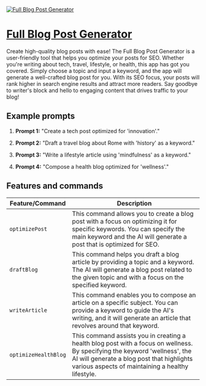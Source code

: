 [![Full Blog Post Generator](https://files.oaiusercontent.com/file-hi8hqciDwPnAPDYZXLVZzKyM?se=2123-10-20T16%3A24%3A06Z&sp=r&sv=2021-08-06&sr=b&rscc=max-age%3D31536000%2C%20immutable&rscd=attachment%3B%20filename%3D986daba7-55ea-48a6-8269-a0c8a60c49b7.png&sig=dXyQ033WqA3kjVugBXD440nHnnO4AV%2BT24kOQc4%2BaI0%3D)](https://chat.openai.com/g/g-CdUoYeZbJ-full-blog-post-generator)

# [Full Blog Post Generator](https://chat.openai.com/g/g-CdUoYeZbJ-full-blog-post-generator)

Create high-quality blog posts with ease! The Full Blog Post Generator is a user-friendly tool that helps you optimize your posts for SEO. Whether you're writing about tech, travel, lifestyle, or health, this app has got you covered. Simply choose a topic and input a keyword, and the app will generate a well-crafted blog post for you. With its SEO focus, your posts will rank higher in search engine results and attract more readers. Say goodbye to writer's block and hello to engaging content that drives traffic to your blog!

## Example prompts

1. **Prompt 1:** "Create a tech post optimized for 'innovation'."

2. **Prompt 2:** "Draft a travel blog about Rome with 'history' as a keyword."

3. **Prompt 3:** "Write a lifestyle article using 'mindfulness' as a keyword."

4. **Prompt 4:** "Compose a health blog optimized for 'wellness'."


## Features and commands

| Feature/Command | Description |
| --- | --- |
| `optimizePost` | This command allows you to create a blog post with a focus on optimizing it for specific keywords. You can specify the main keyword and the AI will generate a post that is optimized for SEO. |
| `draftBlog` | This command helps you draft a blog article by providing a topic and a keyword. The AI will generate a blog post related to the given topic and with a focus on the specified keyword. |
| `writeArticle` | This command enables you to compose an article on a specific subject. You can provide a keyword to guide the AI's writing, and it will generate an article that revolves around that keyword. |
| `optimizeHealthBlog` | This command assists you in creating a health blog post with a focus on wellness. By specifying the keyword 'wellness', the AI will generate a blog post that highlights various aspects of maintaining a healthy lifestyle. |